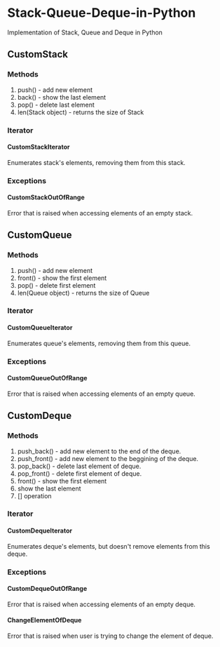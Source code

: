 # Stack-Queue-Deque-in-Python
Implementation of Stack, Queue and Deque in Python
## CustomStack
### Methods
  1) push() - add new element
  2) back() - show the last element
  3) pop() - delete last element
  4) len(Stack object) - returns the size of Stack
### Iterator
#### CustomStackIterator
Enumerates stack's elements, removing them from this stack.
### Exceptions
#### CustomStackOutOfRange
Error that is raised when accessing elements of an empty stack.
## CustomQueue
### Methods
  1) push() - add new element
  2) front() - show the first element
  3) pop() - delete first element
  4) len(Queue object) - returns the size of Queue
### Iterator
#### CustomQueueIterator
Enumerates queue's elements, removing them from this queue.
### Exceptions
#### CustomQueueOutOfRange
Error that is raised when accessing elements of an empty queue.
## CustomDeque
### Methods
  1) push_back() - add new element to the end of the deque.
  2) push_front() - add new element to the beggining of the deque.
  3) pop_back() - delete last element of deque.
  4) pop_front() - delete first element of deque.
  5) front() - show the first element
  6) show the last element
  7) [] operation
### Iterator
#### CustomDequeIterator
Enumerates deque's elements, but doesn't remove elements from this deque.
### Exceptions
#### CustomDequeOutOfRange
Error that is raised when accessing elements of an empty deque.
#### ChangeElementOfDeque
Error that is raised when user is trying to change the element of deque.

